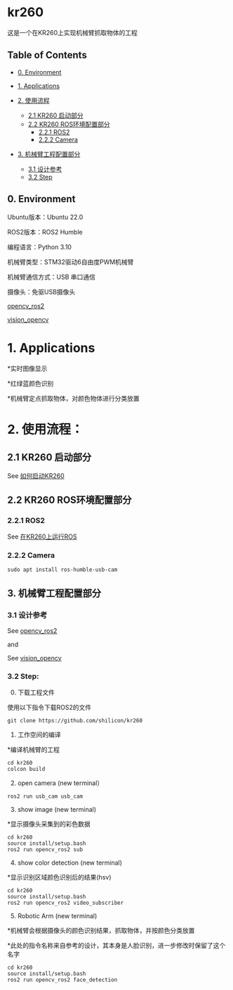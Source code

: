 # kr260
这是一个在KR260上实现机械臂抓取物体的工程
## Table of Contents

- [0. Environment](#0-Environment)

- [1. Applications](#1-Applications)
- [2. 使用流程](#2-使用流程)
  - [2.1 KR260 启动部分](#21-KR260-启动部分)
  - [2.2 KR260 ROS环境配置部分](#22-KR260-ROS环境配置部分)
    - [2.2.1 ROS2](#221-ROS2)
    - [2.2.2 Camera](#222-Camera)
- [3. 机械臂工程配置部分](#3-机械臂工程配置部分)
  - [3.1 设计参考](#31-设计参考)
  - [3.2 Step](#32-step)
## 0. Environment
Ubuntu版本：Ubuntu 22.0

ROS2版本：ROS2 Humble

编程语言：Python 3.10

机械臂类型：STM32驱动6自由度PWM机械臂

机械臂通信方式：USB 串口通信

摄像头：免驱USB摄像头

[opencv_ros2](https://github.com/jeffreyttc/opencv_ros2)

[vision_opencv](https://github.com/ros-perception/vision_opencv/tree/ros2)

# 1. Applications
*实时图像显示

*红绿蓝颜色识别

*机械臂定点抓取物体，对颜色物体进行分类放置
 
# 2. 使用流程：

## 2.1 KR260 启动部分
See [如何启动KR260](https://thzn1lcm0h.feishu.cn/docx/doxcn2yrBMQl4JnLwFVXuW3C4LN)

## 2.2 KR260 ROS环境配置部分
### 2.2.1 ROS2
See [在KR260上运行ROS](https://github.com/shilicon/kr260/blob/main/%E5%A6%82%E4%BD%95%E5%9C%A8KR260%E4%B8%8A%E8%BF%90%E8%A1%8CROS)

### 2.2.2 Camera
```
sudo apt install ros-humble-usb-cam
```

## 3. 机械臂工程配置部分

### 3.1 设计参考 
See [opencv_ros2](https://github.com/jeffreyttc/opencv_ros2)

and

See [vision_opencv](https://github.com/ros-perception/vision_opencv/tree/ros2)

### 3.2 Step:
0. 下载工程文件

使用以下指令下载ROS2的文件

```
git clone https://github.com/shilicon/kr260
```
1. 工作空间的编译

*编译机械臂的工程
```
cd kr260
colcon build
```

2. open camera (new terminal） 
```
ros2 run usb_cam usb_cam
```

3. show image (new terminal)

*显示摄像头采集到的彩色数据
```
cd kr260
source install/setup.bash
ros2 run opencv_ros2 sub
```
4. show color detection (new terminal)

*显示识别区域颜色识别后的结果(hsv)
```
cd kr260
source install/setup.bash
ros2 run opencv_ros2 video_subscriber
```
5. Robotic Arm (new terminal)

*机械臂会根据摄像头的颜色识别结果，抓取物体，并按颜色分类放置

*此处的指令名称来自参考的设计，其本身是人脸识别，进一步修改时保留了这个名字
```
cd kr260
source install/setup.bash
ros2 run opencv_ros2 face_detection
```





